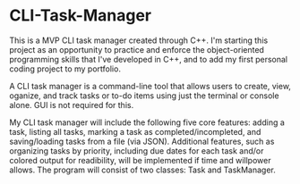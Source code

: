 # CLI-Task-Manager
This is a MVP CLI task manager created through C++. I'm starting this project as an opportunity to practice and enforce the object-oriented programming skills that I've developed in C++, and to add my first personal coding project to my portfolio.

A CLI task manager is a command-line tool that allows users to create, view, oganize, and track tasks or to-do items using just the terminal or console alone. GUI is not required for this. 

My CLI task manager will include the following five core features: adding a task, listing all tasks, marking a task as completed/incompleted, and saving/loading tasks from a file (via JSON). Additional features, such as organizing tasks by priority, including due dates for each task and/or colored output for readibility, will be implemented if time and willpower allows. The program will consist of two classes: Task and TaskManager.
